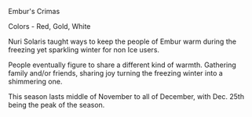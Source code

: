 Embur's Crimas  
  
Colors - Red, Gold, White

Nuri Solaris taught ways to keep the people of Embur warm during the freezing yet sparkling winter for non Ice users.
  
People eventually figure to share a different kind of warmth. Gathering family and/or friends, sharing joy turning the freezing winter into a shimmering one. 
  
This season lasts middle of November to all of December, with Dec. 25th being the peak of the season.
